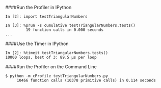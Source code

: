 
####Run the Profiler in IPython

    In [2]: import testTriangularNumbers

    In [3]: %prun -s cumulative testTriangularNumbers.tests()
             19 function calls in 0.000 seconds
    ...


####Use the Timer in IPython

    In [2]: %timeit testTriangularNumbers.tests()
    10000 loops, best of 3: 89.5 µs per loop


####Run the Profiler on the Command Line

    $ python -m cProfile testTriangularNumbers.py
         10466 function calls (10378 primitive calls) in 0.114 seconds
